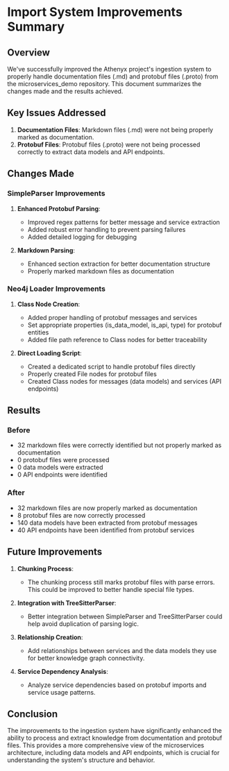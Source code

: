 # Import System Improvements Summary

## Overview

We've successfully improved the Athenyx project's ingestion system to properly handle documentation files (.md) and protobuf files (.proto) from the microservices_demo repository. This document summarizes the changes made and the results achieved.

## Key Issues Addressed

1. **Documentation Files**: Markdown files (.md) were not being properly marked as documentation.
2. **Protobuf Files**: Protobuf files (.proto) were not being processed correctly to extract data models and API endpoints.

## Changes Made

### SimpleParser Improvements

1. **Enhanced Protobuf Parsing**:
   - Improved regex patterns for better message and service extraction
   - Added robust error handling to prevent parsing failures
   - Added detailed logging for debugging

2. **Markdown Parsing**:
   - Enhanced section extraction for better documentation structure
   - Properly marked markdown files as documentation

### Neo4j Loader Improvements

1. **Class Node Creation**:
   - Added proper handling of protobuf messages and services
   - Set appropriate properties (is_data_model, is_api, type) for protobuf entities
   - Added file path reference to Class nodes for better traceability

2. **Direct Loading Script**:
   - Created a dedicated script to handle protobuf files directly
   - Properly created File nodes for protobuf files
   - Created Class nodes for messages (data models) and services (API endpoints)

## Results

### Before

- 32 markdown files were correctly identified but not properly marked as documentation
- 0 protobuf files were processed
- 0 data models were extracted
- 0 API endpoints were identified

### After

- 32 markdown files are now properly marked as documentation
- 8 protobuf files are now correctly processed
- 140 data models have been extracted from protobuf messages
- 40 API endpoints have been identified from protobuf services

## Future Improvements

1. **Chunking Process**:
   - The chunking process still marks protobuf files with parse errors. This could be improved to better handle special file types.

2. **Integration with TreeSitterParser**:
   - Better integration between SimpleParser and TreeSitterParser could help avoid duplication of parsing logic.

3. **Relationship Creation**:
   - Add relationships between services and the data models they use for better knowledge graph connectivity.

4. **Service Dependency Analysis**:
   - Analyze service dependencies based on protobuf imports and service usage patterns.

## Conclusion

The improvements to the ingestion system have significantly enhanced the ability to process and extract knowledge from documentation and protobuf files. This provides a more comprehensive view of the microservices architecture, including data models and API endpoints, which is crucial for understanding the system's structure and behavior. 
